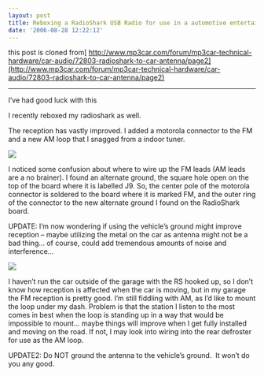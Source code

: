 ```yaml
---
layout: post
title: Reboxing a RadioShark USB Radio for use in a automotive entertainment PC (CarPC)
date: '2006-08-28 12:22:12'
---
```



this post is cloned from[ http://www.mp3car.com/forum/mp3car-technical-hardware/car-audio/72803-radioshark-to-car-antenna/page2](http://www.mp3car.com/forum/mp3car-technical-hardware/car-audio/72803-radioshark-to-car-antenna/page2)

- - - - - -

I’ve had good luck with this

I recently reboxed my radioshark as well.

The reception has vastly improved. I added a motorola connector to the FM and a new AM loop that I snagged from a indoor tuner.

![](https://i0.wp.com/www.repulsor.net/forum_pics/rs1.jpg?w=840)

I noticed some confusion about where to wire up the FM leads (AM leads are a no brainer). I found an alternate ground, the square hole open on the top of the board where it is labelled J9. So, the center pole of the motorola connector is soldered to the board where it is marked FM, and the outer ring of the connector to the new alternate ground I found on the RadioShark board.

UPDATE: I’m now wondering if using the vehicle’s ground might improve reception – maybe utilizing the metal on the car as antenna might not be a bad thing… of course, could add tremendous amounts of noise and interference…

![](https://i0.wp.com/www.repulsor.net/forum_pics/rs2.jpg?w=840)

I haven’t run the car outside of the garage with the RS hooked up, so I don’t know how reception is affected when the car is moving, but in my garage the FM reception is pretty good. I’m still fiddling with AM, as I’d like to mount the loop under my dash. Problem is that the station I listen to the most comes in best when the loop is standing up in a way that would be impossible to mount… maybe things will improve when I get fully installed and moving on the road. If not, I may look into wiring into the rear defroster for use as the AM loop.

UPDATE2: Do NOT ground the antenna to the vehicle’s ground.  It won’t do you any good.


